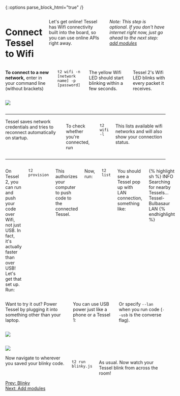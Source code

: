 {::options parse_block_html="true" /}

<div class="row">
<div class="large-12 columns">

# Connect Tessel to Wifi

Let's get online! Tessel has Wifi connectivity built into the board, so you can use online APIs right away.

*Note: This step is optional. If you don't have internet right now, just go ahead to the next step: [add modules](modules.html)*

</div></div>
<div class="row">
<div class="large-6 columns">

**To connect to a new network,** enter in your command line (without brackets)

`t2 wifi -n [network name] -p [password]`

The yellow Wifi LED should start blinking within a few seconds.

Tessel 2's Wifi LED blinks with every packet it receives.

</div>
<div class="large-6 columns">

![](http://i.imgur.com/91pkDCQ.gif)

</div>
</div>

<hr>

<div class="row">
<div class="large-12 columns">
Tessel saves network credentials and tries to reconnect automatically on startup.

To check whether you're connected, run

`t2 wifi -l`

This lists available wifi networks and will also show your connection status.

</div>
</div>

<hr>

<div class="row">
<div class="large-12 columns">

On Tessel 2, you can run and push your code over Wifi, not just USB. In fact, it's actually faster than over USB! Let's get that set up. Run:

`t2 provision`

This authorizes your computer to push code to the connected Tessel.

Now, run:

`t2 list`

You should see a Tessel pop up with LAN connection, something like:

{% highlight sh %}
INFO Searching for nearby Tessels...
	Tessel-Bulbasaur	LAN
{% endhighlight %}

</div>
</div>

<div class="row">
<div class="large-4 columns">

Want to try it out? Power Tessel by plugging it into something other than your laptop.

You can use USB power just like a phone or a Tessel 1:

Or specify `--lan` when you run code (`--usb` is the converse flag).

</div>
<div class="large-4 columns">

![](https://s3.amazonaws.com/technicalmachine-assets/doc+pictures/tessel-battery.jpg)

</div>
<div class="large-4 columns">

![](https://s3.amazonaws.com/technicalmachine-assets/doc+pictures/tessel-plug.jpg)

</div>
</div>
<div class="row">
<div class="large-12 columns">
Now navigate to wherever you saved your blinky code.

`t2 run blinky.js`

As usual. Now watch your Tessel blink from across the room!
</div>
</div>

<div class="greyBar"></div>

<div class="row">
<div class="large-6 columns left">
  <a href="blinky.html" class="bottomButton button">Prev: Blinky</a>
</div>

<div class="large-6 columns right">
  <a href="modules.html" class= "bottomButton right button">Next: Add modules</a>
</div>
</div>
